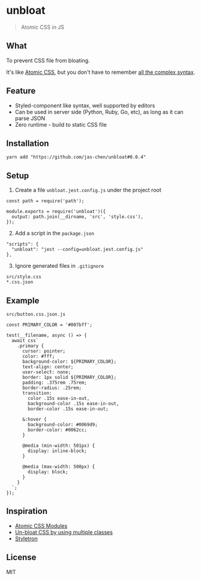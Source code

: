 # unbloat
> Atomic CSS in JS



## What
To prevent CSS file from bloating.

It's like [Atomic CSS](https://acss.io/), but you don't have to remember [all the complex syntax](https://acss.io/guides/atomic-classes.html).



## Feature
- Styled-component like syntax, well supported by editors
- Can be used in server side (Python, Ruby, Go, etc), as long as it can parse JSON
- Zero runtime - build to static CSS file



## Installation

```
yarn add "https://github.com/jas-chen/unbloat#0.0.4"
```



## Setup

1. Create a file `unbloat.jest.config.js` under the project root
```
const path = require('path');

module.exports = require('unbloat')({
  output: path.join(__dirname, 'src', 'style.css'),
});
```

2. Add a script in the `package.json`
```
"scripts": {
  "unbloat": "jest --config=unbloat.jest.config.js"
},
```

3. Ignore generated files in `.gitignore`
```
src/style.css
*.css.json
```



## Example
`src/button.css.json.js`
```
const PRIMARY_COLOR = '#007bff';

test(__filename, async () => {
  await css`
    .primary {
      cursor: pointer;
      color: #fff;
      background-color: ${PRIMARY_COLOR};
      text-align: center;
      user-select: none;
      border: 1px solid ${PRIMARY_COLOR};
      padding: .375rem .75rem;
      border-radius: .25rem;
      transition:
        color .15s ease-in-out,
        background-color .15s ease-in-out,
        border-color .15s ease-in-out;

      &:hover {
        background-color: #0069d9;
        border-color: #0062cc;
      }

      @media (min-width: 501px) {
        display: inline-block;
      }

      @media (max-width: 500px) {
        display: block;
      }
    }
  `;
});
```


## Inspiration
- [Atomic CSS Modules](https://medium.com/yplan-eng/atomic-css-modules-cb44d5993b27)
- [Un-bloat CSS by using multiple classes](https://css-tricks.com/un-bloat-css-by-using-multiple-classes/)
- [Styletron](https://www.styletron.org/)



## License
MIT
